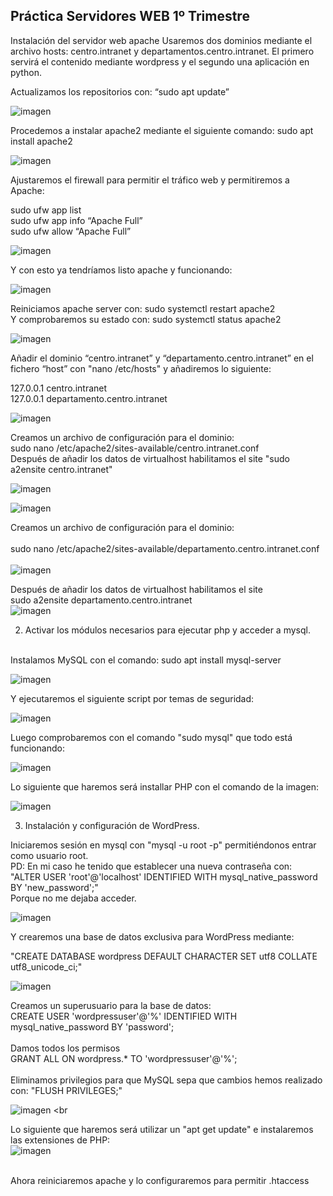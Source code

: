 ## Práctica Servidores WEB      1º Trimestre

Instalación del servidor web apache Usaremos dos dominios mediante el archivo hosts: centro.intranet y departamentos.centro.intranet. El primero servirá el contenido mediante wordpress y el segundo una aplicación en python.

Actualizamos los repositorios con: “sudo apt update”

![imagen](https://github.com/smordom/SREI/blob/main/1%C2%BA%20Trimestre/Trabajo%201%C2%BA%20Trimestre/Capturas/sudo_apt_update.png)

Procedemos a instalar apache2 mediante el siguiente comando: sudo apt install apache2

![imagen](https://github.com/smordom/SREI/blob/main/1%C2%BA%20Trimestre/Trabajo%201%C2%BA%20Trimestre/Capturas/sudo_apt_install_apache2.png)

Ajustaremos el firewall para permitir el tráfico web y permitiremos a Apache: 

sudo ufw app list <br>
sudo ufw app info “Apache Full” <br>
sudo ufw allow “Apache Full” <br>

![imagen](https://github.com/smordom/SREI/blob/main/1%C2%BA%20Trimestre/Trabajo%201%C2%BA%20Trimestre/Capturas/ufw_app_list.png)

Y con esto ya tendríamos listo apache y funcionando: 

![imagen](https://github.com/smordom/SREI/blob/main/1%C2%BA%20Trimestre/Trabajo%201%C2%BA%20Trimestre/Capturas/apache_funcionando.png)

Reiniciamos apache server con: sudo systemctl restart apache2 <br>
Y comprobaremos  su estado con: sudo systemctl status apache2 

![imagen](https://github.com/smordom/SREI/blob/main/1%C2%BA%20Trimestre/Trabajo%201%C2%BA%20Trimestre/Capturas/reiniciar_sistema.png)

Añadir el dominio “centro.intranet” y “departamento.centro.intranet” en el fichero “host” con "nano /etc/hosts" y añadiremos lo siguiente: <br>

127.0.0.1 centro.intranet <br>
127.0.0.1 departamento.centro.intranet

![imagen](https://github.com/smordom/SREI/blob/main/1%C2%BA%20Trimestre/Trabajo%201%C2%BA%20Trimestre/Capturas/url_centrointranet.png)

Creamos un archivo de configuración para el dominio: <br>
sudo nano /etc/apache2/sites-available/centro.intranet.conf <br>
Después de añadir los datos de virtualhost habilitamos el site "sudo a2ensite centro.intranet"

![imagen](https://github.com/smordom/SREI/blob/main/1%C2%BA%20Trimestre/Trabajo%201%C2%BA%20Trimestre/Capturas/nano_centrointranet.png)

![imagen](https://github.com/smordom/SREI/blob/main/1%C2%BA%20Trimestre/Trabajo%201%C2%BA%20Trimestre/Capturas/sites_available.png)

Creamos un archivo de configuración para el dominio: <br> <br>
    sudo nano /etc/apache2/sites-available/departamento.centro.intranet.conf <br> <br>
![imagen](https://github.com/smordom/SREI/blob/main/1%C2%BA%20Trimestre/Trabajo%201%C2%BA%20Trimestre/Capturas/nano_departamento.png) <br>

Después de añadir los datos de virtualhost habilitamos el site <br>
sudo a2ensite departamento.centro.intranet <br>
![imagen](https://github.com/smordom/SREI/blob/main/1%C2%BA%20Trimestre/Trabajo%201%C2%BA%20Trimestre/Capturas/a2ensite_departamentocentro.png) 

2. Activar los módulos necesarios para ejecutar php y acceder a mysql. <br> <br>

Instalamos MySQL con el comando: sudo apt install mysql-server

![imagen](https://github.com/smordom/SREI/blob/main/1%C2%BA%20Trimestre/Trabajo%201%C2%BA%20Trimestre/Capturas/install_mysql.png) <br> 

Y ejecutaremos el siguiente script por temas de seguridad: <br>

![imagen](https://github.com/smordom/SREI/blob/main/1%C2%BA%20Trimestre/Trabajo%201%C2%BA%20Trimestre/Capturas/mysql_secure.png) <br>

Luego comprobaremos con el comando "sudo mysql" que todo está funcionando: <br>

![imagen](https://github.com/smordom/SREI/blob/main/1%C2%BA%20Trimestre/Trabajo%201%C2%BA%20Trimestre/Capturas/sudo_mysql.png) <br>

Lo siguiente que haremos será installar PHP con el comando de la imagen: <br> 

![imagen](https://github.com/smordom/SREI/blob/main/1%C2%BA%20Trimestre/Trabajo%201%C2%BA%20Trimestre/Capturas/install_libapache.png) <br>

3. Instalación y configuración de WordPress. 

Iniciaremos sesión en mysql con  "mysql -u root -p"  permitiéndonos entrar como  usuario root. <br> 
PD: En mi caso he tenido que establecer una nueva contraseña con: <br> "ALTER USER 'root'@'localhost' IDENTIFIED WITH mysql_native_password BY 'new_password';" <br>
Porque no me dejaba acceder. <br>
                                 
![imagen](https://github.com/smordom/SREI/blob/main/1%C2%BA%20Trimestre/Trabajo%201%C2%BA%20Trimestre/Capturas/sql_root.png)

Y crearemos una base de datos exclusiva para WordPress mediante: <br>

"CREATE DATABASE wordpress DEFAULT CHARACTER SET utf8 COLLATE utf8_unicode_ci;" <br> 

![imagen](https://github.com/smordom/SREI/blob/main/1%C2%BA%20Trimestre/Trabajo%201%C2%BA%20Trimestre/Capturas/create_database.png)

Creamos un superusuario para la base de datos: <br>
CREATE USER 'wordpressuser'@'%' IDENTIFIED WITH mysql_native_password BY
'password'; <br> <br> 
Damos todos los permisos <br>
GRANT ALL ON wordpress.* TO 'wordpressuser'@'%'; <br> <br> 
Eliminamos privilegios para que MySQL sepa que cambios hemos realizado con: "FLUSH PRIVILEGES;"

![imagen](https://github.com/smordom/SREI/blob/main/1%C2%BA%20Trimestre/Trabajo%201%C2%BA%20Trimestre/Capturas/create_user.png) <br <br> 

Lo siguiente que haremos será utilizar un "apt get update" e instalaremos las extensiones de PHP: <br>
![imagen](https://github.com/smordom/SREI/blob/main/1%C2%BA%20Trimestre/Trabajo%201%C2%BA%20Trimestre/Capturas/install_phpcurl.png) <br> <br>

Ahora reiniciaremos apache y lo configuraremos para permitir .htaccess
